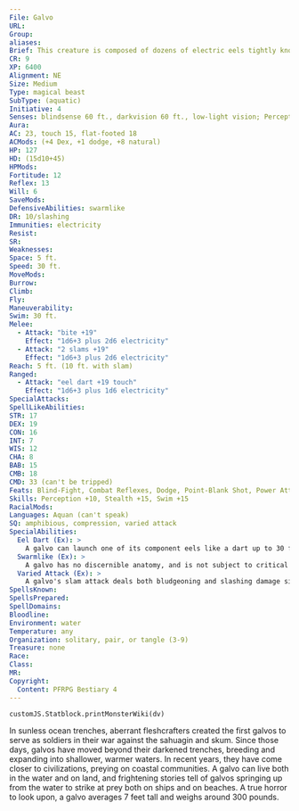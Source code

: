 ```yaml
---
File: Galvo
URL: 
Group: 
aliases: 
Brief: This creature is composed of dozens of electric eels tightly knotted into a slithering, humanoid shape, crackling with energy.
CR: 9
XP: 6400
Alignment: NE
Size: Medium
Type: magical beast
SubType: (aquatic)
Initiative: 4
Senses: blindsense 60 ft., darkvision 60 ft., low-light vision; Perception +10
Aura: 
AC: 23, touch 15, flat-footed 18
ACMods: (+4 Dex, +1 dodge, +8 natural)
HP: 127
HD: (15d10+45)
HPMods: 
Fortitude: 12
Reflex: 13
Will: 6
SaveMods: 
DefensiveAbilities: swarmlike
DR: 10/slashing
Immunities: electricity
Resist: 
SR: 
Weaknesses: 
Space: 5 ft.
Speed: 30 ft.
MoveMods: 
Burrow: 
Climb: 
Fly: 
Maneuverability: 
Swim: 30 ft.
Melee: 
  - Attack: "bite +19"
    Effect: "1d6+3 plus 2d6 electricity"
  - Attack: "2 slams +19"
    Effect: "1d6+3 plus 2d6 electricity"
Reach: 5 ft. (10 ft. with slam)
Ranged: 
  - Attack: "eel dart +19 touch"
    Effect: "1d6+3 plus 1d6 electricity"
SpecialAttacks: 
SpellLikeAbilities: 
STR: 17
DEX: 19
CON: 16
INT: 7
WIS: 12
CHA: 8
BAB: 15
CMB: 18
CMD: 33 (can't be tripped)
Feats: Blind-Fight, Combat Reflexes, Dodge, Point-Blank Shot, Power Attack, Precise Shot, Vital Strike, Weapon Finesse
Skills: Perception +10, Stealth +15, Swim +15
RacialMods: 
Languages: Aquan (can't speak)
SQ: amphibious, compression, varied attack
SpecialAbilities:
  Eel Dart (Ex): >
    A galvo can launch one of its component eels like a dart up to 30 feet as a ranged touch attack. An eel dart deals a number of points of damage equal to 1d6 + the galvo's Strength modifier plus 1d6 points of electricity damage.
  Swarmlike (Ex): >
    A galvo has no discernible anatomy, and is not subject to critical hits or flanking. It is also immune to any physical spell or effect that targets a specific number of creatures (including single-target spells such as disintegrate). Mind-affecting effects that target a single creature function normally against a galvo, since the creature's individual components share a hive mind. A galvo takes half again as much damage (+50%) from damaging area effects such as fireball and splash weapons.
  Varied Attack (Ex): >
    A galvo's slam attack deals both bludgeoning and slashing damage since the creature is formed completely of biting eels.
SpellsKnown: 
SpellsPrepared: 
SpellDomains: 
Bloodline: 
Environment: water
Temperature: any
Organization: solitary, pair, or tangle (3-9)
Treasure: none
Race: 
Class: 
MR: 
Copyright:
  Content: PFRPG Bestiary 4
---
```

```dataviewjs
customJS.Statblock.printMonsterWiki(dv)
```
In sunless ocean trenches, aberrant fleshcrafters created the first galvos to serve as soldiers in their war against the sahuagin and skum. Since those days, galvos have moved beyond their darkened trenches, breeding and expanding into shallower, warmer waters. In recent years, they have come closer to civilizations, preying on coastal communities. A galvo can live both in the water and on land, and frightening stories tell of galvos springing up from the water to strike at prey both on ships and on beaches. A true horror to look upon, a galvo averages 7 feet tall and weighs around 300 pounds.

